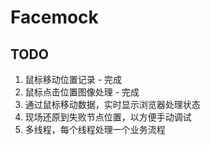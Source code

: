 # Facemock


## TODO

1. 鼠标移动位置记录 - 完成
2. 鼠标点击位置图像处理 - 完成
3. 通过鼠标移动数据，实时显示浏览器处理状态
4. 现场还原到失败节点位置，以方便手动调试
5. 多线程，每个线程处理一个业务流程
